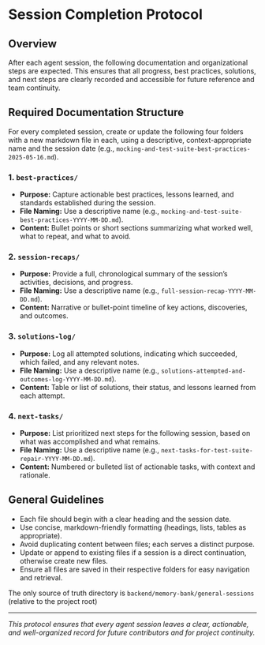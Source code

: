 # Session Completion Protocol

## Overview

After each agent session, the following documentation and organizational steps are expected. This ensures that all progress, best practices, solutions, and next steps are clearly recorded and accessible for future reference and team continuity.

## Required Documentation Structure

For every completed session, create or update the following four folders with a new markdown file in each, using a descriptive, context-appropriate name and the session date (e.g., `mocking-and-test-suite-best-practices-2025-05-16.md`).

### 1. `best-practices/`

- **Purpose:** Capture actionable best practices, lessons learned, and standards established during the session.
- **File Naming:** Use a descriptive name (e.g., `mocking-and-test-suite-best-practices-YYYY-MM-DD.md`).
- **Content:** Bullet points or short sections summarizing what worked well, what to repeat, and what to avoid.

### 2. `session-recaps/`

- **Purpose:** Provide a full, chronological summary of the session’s activities, decisions, and progress.
- **File Naming:** Use a descriptive name (e.g., `full-session-recap-YYYY-MM-DD.md`).
- **Content:** Narrative or bullet-point timeline of key actions, discoveries, and outcomes.

### 3. `solutions-log/`

- **Purpose:** Log all attempted solutions, indicating which succeeded, which failed, and any relevant notes.
- **File Naming:** Use a descriptive name (e.g., `solutions-attempted-and-outcomes-log-YYYY-MM-DD.md`).
- **Content:** Table or list of solutions, their status, and lessons learned from each attempt.

### 4. `next-tasks/`

- **Purpose:** List prioritized next steps for the following session, based on what was accomplished and what remains.
- **File Naming:** Use a descriptive name (e.g., `next-tasks-for-test-suite-repair-YYYY-MM-DD.md`).
- **Content:** Numbered or bulleted list of actionable tasks, with context and rationale.

## General Guidelines

- Each file should begin with a clear heading and the session date.
- Use concise, markdown-friendly formatting (headings, lists, tables as appropriate).
- Avoid duplicating content between files; each serves a distinct purpose.
- Update or append to existing files if a session is a direct continuation, otherwise create new files.
- Ensure all files are saved in their respective folders for easy navigation and retrieval.

 The only source of truth directory is `backend/memory-bank/general-sessions` (relative to the project root)

---

_This protocol ensures that every agent session leaves a clear, actionable, and well-organized record for future contributors and for project continuity._
